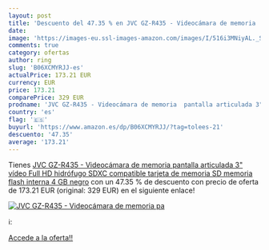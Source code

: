 ```yaml
---
layout: post
title: 'Descuento del 47.35 % en JVC GZ-R435 - Videocámara de memoria  pa'
date: 
image: 'https://images-eu.ssl-images-amazon.com/images/I/516i3MNiyAL._SL200_.jpg'
comments: true
category: ofertas
author: ring
slug: 'B06XCMYRJJ-es'
actualPrice: 173.21 EUR
currency: EUR
price: 173.21
comparePrice: 329 EUR
prodname: 'JVC GZ-R435 - Videocámara de memoria  pantalla articulada 3"  vídeo Full HD  hidrófugo  SDXC compatible  tarjeta de memoria SD  memoria flash interna 4 GB  negro'
country: 'es'
flag: '🇪🇸'
buyurl: 'https://www.amazon.es/dp/B06XCMYRJJ/?tag=tolees-21'
descuento: '47.35'
average: '173.21'
---
```


Tienes [JVC GZ-R435 - Videocámara de memoria  pantalla articulada 3"  vídeo Full HD  hidrófugo  SDXC compatible  tarjeta de memoria SD  memoria flash interna 4 GB  negro](https://www.amazon.es/dp/B06XCMYRJJ/?tag=tolees-21) con un 47.35 % de descuento con precio de oferta de 173.21 EUR (original: 329 EUR) en el siguiente enlace!

[![JVC GZ-R435 - Videocámara de memoria  pa](https://images-eu.ssl-images-amazon.com/images/I/516i3MNiyAL._SL200_.jpg)](https://www.amazon.es/dp/B06XCMYRJJ/?tag=tolees-21)

ℹ️:


[Accede a la oferta!!](https://www.amazon.es/dp/B06XCMYRJJ/?tag=tolees-21)
